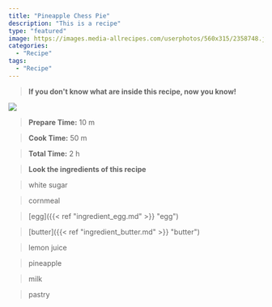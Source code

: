 ```yaml
---
title: "Pineapple Chess Pie"
description: "This is a recipe"
type: "featured"
image: https://images.media-allrecipes.com/userphotos/560x315/2358748.jpg
categories: 
  - "Recipe"
tags: 
  - "Recipe"
---
```



>**If you don't know what are inside this recipe, now you know!**

![](../images/Recipes-Banner.jpg)
> **Prepare Time:** 10 m


> **Cook Time:** 50 m


> **Total Time:** 2 h

> **Look the ingredients of this recipe**

> white sugar

> cornmeal

> [egg]({{< ref "ingredient_egg.md" >}} "egg")

> [butter]({{< ref "ingredient_butter.md" >}} "butter")

> lemon juice

> pineapple

> milk

> pastry

